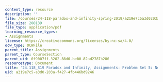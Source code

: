 ```yaml
---
content_type: resource
description: ''
file: /courses/24-118-paradox-and-infinity-spring-2019/a219e7c5a3d0203af4274fb446bd9246_MIT24_118S19_ProblemSet5.pdf
file_size: 208139
file_type: application/pdf
learning_resource_types:
- Assignments
license: https://creativecommons.org/licenses/by-nc-sa/4.0/
ocw_type: OCWFile
parent_title: Assignments
parent_type: CourseSection
parent_uid: 0f9007ff-3202-88d6-be00-82ad2787b280
resourcetype: Document
title: '24.118_S19 Paradox and Infinity, Assignments: Problem Set 5: Newcomb''s Problem'
uid: a219e7c5-a3d0-203a-f427-4fb446bd9246
---
```

